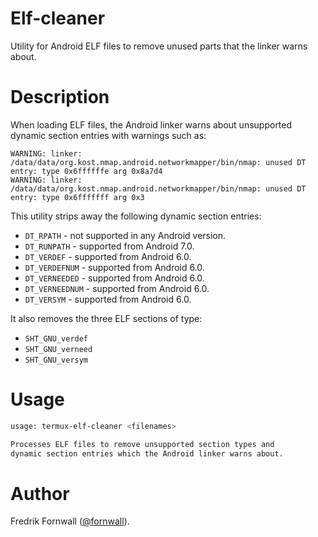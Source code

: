 # Elf-cleaner
Utility for Android ELF files to remove unused parts that the linker warns about.

# Description
When loading ELF files, the Android linker warns about unsupported dynamic section entries with warnings such as:

    WARNING: linker: /data/data/org.kost.nmap.android.networkmapper/bin/nmap: unused DT entry: type 0x6ffffffe arg 0x8a7d4
    WARNING: linker: /data/data/org.kost.nmap.android.networkmapper/bin/nmap: unused DT entry: type 0x6fffffff arg 0x3

This utility strips away the following dynamic section entries:

- `DT_RPATH` - not supported in any Android version.
- `DT_RUNPATH` - supported from Android 7.0.
- `DT_VERDEF` - supported from Android 6.0.
- `DT_VERDEFNUM` - supported from Android 6.0.
- `DT_VERNEEDED` - supported from Android 6.0.
- `DT_VERNEEDNUM` - supported from Android 6.0.
- `DT_VERSYM` - supported from Android 6.0.

It also removes the three ELF sections of type:

- `SHT_GNU_verdef`
- `SHT_GNU_verneed`
- `SHT_GNU_versym`

# Usage
```sh
usage: termux-elf-cleaner <filenames>

Processes ELF files to remove unsupported section types and
dynamic section entries which the Android linker warns about.
```

# Author
Fredrik Fornwall ([@fornwall](https://github.com/fornwall)).
